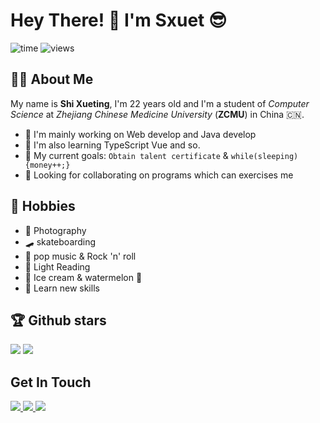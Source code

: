 <!-- 
  emoji：https://github.com/ikatyang/emoji-cheat-sheet/blob/master/README.md 
  profile：https://github.com/antonkomarev/github-profile-views-counter
  readme-stats：https://github.com/anuraghazra/github-readme-stats
  badge：https://badgen.net
-->
# Hey There! :wave: I'm Sxuet :sunglasses:

![time](https://badgen.net/https/cal-badge-icd0onfvrxx6.runkit.sh/Asia/Shanghai?color=2E67D3)
![views](https://komarev.com/ghpvc/?username=1065464173&color=ff69b4)

## :pouting_woman:  About Me

My name is **Shi Xueting**, I'm 22 years old and I'm a student of *Computer Science* at *Zhejiang Chinese Medicine University* (**ZCMU**) in China :cn:.

*  :muscle: I'm mainly working on Web develop and Java develop
*  :rocket: I'm also learning TypeScript Vue and so.
*  :tada: My current goals: `Obtain talent certificate` & `while(sleeping){money++;}`
*  :beers: Looking for collaborating on programs which can exercises me

## :rainbow: Hobbies

* :night_with_stars: Photography
* :skateboard: skateboarding
* :guitar: pop music & Rock 'n' roll
* :book: Light Reading 
* :shaved_ice: Ice cream & watermelon :tongue:
* :star2: Learn new skills

## :trophy: Github stars

<div> <!-- align="center"-->
  <img  src="https://github-readme-stats.vercel.app/api?username=1065464173&show_icons=true&icon_color=CE1D2D&text_color=718096&bg_color=ffffff&hide_title=true" />
  <img src="https://github-readme-stats.vercel.app/api/top-langs/?username=1065464173&layout=compact" />
</div>

##  Get In Touch

<!-- My Blog -->

<a href="https://sxuet.top/" target="_blank"> 
<img src="https://img.shields.io/badge/Blog-Sxuet%20House-red">
</a>

<!-- Github -->
<a href="https://github.com/1065464173" target="_blank"> 
<img src="https://img.shields.io/badge/Github-1065464173-%2324292F">
</a>

<!-- Gitee -->
<a href="https://gitee.com/sxuet" target="_blank"> 
<img src="https://img.shields.io/badge/Gitee-sxuet-%23C71D23">
</a>

